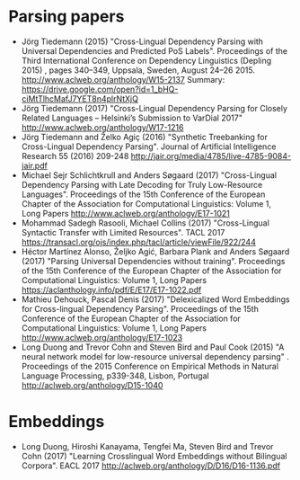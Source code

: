 
# Parsing papers 

* Jörg Tiedemann (2015) "Cross-Lingual Dependency Parsing with Universal Dependencies and Predicted PoS Labels". Proceedings of the Third International Conference on Dependency Linguistics (Depling 2015)
, pages 340–349, Uppsala, Sweden, August 24–26 2015. http://www.aclweb.org/anthology/W15-2137 Summary: https://drive.google.com/open?id=1_bHQ-ciMtTlhcMafJ7YET8n4plrNtXjQ
* Jörg Tiedemann (2017) "Cross-Lingual Dependency Parsing for Closely Related Languages – Helsinki’s Submission to VarDial 2017" http://www.aclweb.org/anthology/W17-1216
* Jörg Tiedemann and Želko Agiç (2016) "Synthetic Treebanking for Cross-Lingual Dependency Parsing". Journal of Artificial Intelligence Research 55 (2016) 209-248 http://jair.org/media/4785/live-4785-9084-jair.pdf
* Michael Sejr Schlichtkrull and Anders Søgaard (2017) "Cross-Lingual Dependency Parsing with Late Decoding for Truly Low-Resource Languages". Proceedings of the 15th Conference of the European Chapter of the Association for Computational Linguistics: Volume 1, Long Papers http://www.aclweb.org/anthology/E17-1021
* Mohammad Sadegh Rasooli, Michael Collins (2017) "Cross-Lingual Syntactic Transfer with Limited Resources". TACL 2017 https://transacl.org/ojs/index.php/tacl/article/viewFile/922/244
* Héctor Martínez Alonso, Željko Agić, Barbara Plank and Anders Søgaard (2017) "Parsing Universal Dependencies without training". Proceedings of the 15th Conference of the European Chapter of the Association for Computational Linguistics: Volume 1, Long Papers https://aclanthology.info/pdf/E/E17/E17-1022.pdf
* Mathieu Dehouck, Pascal Denis (2017) "Delexicalized Word Embeddings for Cross-lingual Dependency Parsing". Proceedings of the 15th Conference of the European Chapter of the Association for Computational Linguistics: Volume 1, Long Papers http://www.aclweb.org/anthology/E17-1023
*  Long Duong and Trevor Cohn and Steven Bird and Paul Cook (2015) "A neural network model for low-resource universal dependency parsing" .  Proceedings of the 2015 Conference on Empirical Methods in Natural Language Processing, p339-348, Lisbon, Portugal http://aclweb.org/anthology/D15-1040

# Embeddings

* Long Duong, Hiroshi Kanayama, Tengfei Ma, Steven Bird and Trevor Cohn (2017) "Learning Crosslingual Word Embeddings without Bilingual Corpora". EACL 2017 http://aclweb.org/anthology/D/D16/D16-1136.pdf
